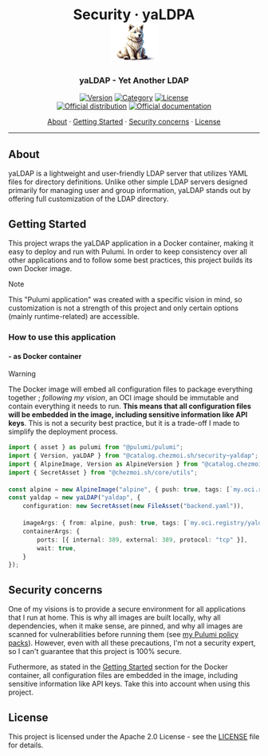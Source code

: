 <!-- markdownlint-disable MD033 -->
<h1 align="center">
  Security · yaLDPA
  <br/>
  <img src="docs/9f0b3036-377c-4c59-a1aa-b7676401b305.png" alt="yaldap home logo" height="75">
</h1>

<h3 align="center">yaLDAP - Yet Another LDAP</h3>

<div align="center">

[![Version](https://img.shields.io/badge/Version-v0.2.0-orange.svg)](https://github.com/chezmoi-sh/yaldap/releases/tag/v0.2.0)
[![Category](https://img.shields.io/badge/Category-Security-purple.svg)](../)
[![License](https://img.shields.io/badge/License-Apache_2.0-blue.svg)](../../../../LICENSE)
<br>
[![Official distribution](https://img.shields.io/badge/Official_Distribution-forestgreen.svg?logo=gitlfs&logoColor=white)]()
[![Official documentation](https://img.shields.io/badge/Official_documentation-333.svg?logo=github)](https://github.com/chezmoi-sh/yaldap)

<a href="#about">About</a> ·
<a href="#getting-started">Getting Started</a> ·
<a href="#security-concerns">Security concerns</a> ·
<a href="#license">License</a>

</div>

---

<!-- markdownlint-enable MD033 -->

## About

yaLDAP is a lightweight and user-friendly LDAP server that utilizes YAML files for directory definitions. Unlike other
simple LDAP servers designed primarily for managing user and group information, yaLDAP stands out by offering full
customization of the LDAP directory.

## Getting Started

This project wraps the yaLDAP application in a Docker container, making it easy to deploy and run with Pulumi.
In order to keep consistency over all other applications and to follow some best practices, this project builds its
own Docker image.

> [!NOTE]
> This "Pulumi application" was created with a specific vision in mind, so customization is not a strength of this
> project and only certain options (mainly runtime-related) are accessible.

### How to use this application

#### - as Docker container

> [!WARNING]
> The Docker image will embed all configuration files to package everything together ; _following my vision_, an
> OCI image should be immutable and contain everything it needs to run. **This means that all configuration files will
> be embedded in the image, including sensitive information like API keys**. This is not a security best practice, but
> it is a trade-off I made to simplify the deployment process.

```typescript
import { asset } as pulumi from "@pulumi/pulumi";
import { Version, yaLDAP } from "@catalog.chezmoi.sh/security~yaldap";
import { AlpineImage, Version as AlpineVersion } from "@catalog.chezmoi.sh/os~alpine-3.19";
import { SecretAsset } from "@chezmoi.sh/core/utils";

const alpine = new AlpineImage("alpine", { push: true, tags: [`my.oci.registry/alpine:${AlpineVersion}`] });
const yaldap = new yaLDAP("yaldap", {
    configuration: new SecretAsset(new FileAsset("backend.yaml")),

    imageArgs: { from: alpine, push: true, tags: [`my.oci.registry/yaldap:${Version}`] },
    containerArgs: {
        ports: [{ internal: 389, external: 389, protocol: "tcp" }],
        wait: true,
    }
});
```

## Security concerns

One of my visions is to provide a secure environment for all applications that I run at home. This is why all images are
built locally, why all dependencies, when it make sense, are pinned, and why all images are scanned for vulnerabilities
before running them (see [my Pulumi policy packs](../../../../src/policy-pack/)).
However, even with all these precautions, I'm not a security expert, so I can't guarantee that this project is 100%
secure.

Futhermore, as stated in the [Getting Started](#--as-docker-container) section for the Docker container, all <!-- trunk-ignore(markdown-link-check/404): False positive on the anchor -->
configuration files are embedded in the image, including sensitive information like API keys. Take this into account
when using this project.

## License

This project is licensed under the Apache 2.0 License - see the [LICENSE](../../../../LICENSE) file for details.
